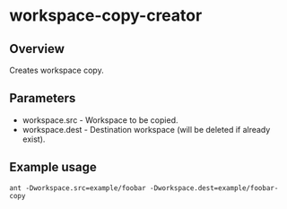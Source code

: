 # workspace-copy-creator

Overview
--------

Creates workspace copy. 

Parameters
----------

- workspace.src - Workspace to be copied.
- workspace.dest - Destination workspace (will be deleted if already exist).

Example usage
-------------

	ant -Dworkspace.src=example/foobar -Dworkspace.dest=example/foobar-copy